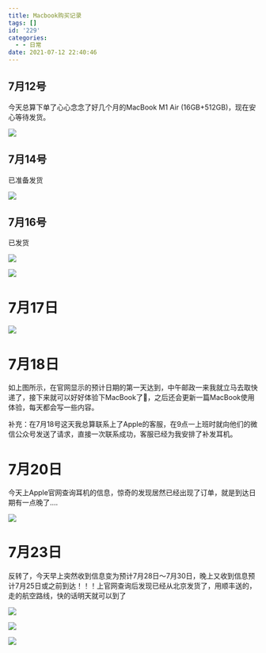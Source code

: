 ```yaml
---
title: Macbook购买记录
tags: []
id: '229'
categories:
  - - 日常
date: 2021-07-12 22:40:46
---
```


## 7月12号

今天总算下单了心心念念了好几个月的MacBook M1 Air (16GB+512GB)，现在安心等待发货。

![](https://cdn.jsdelivr.net/gh/a08332424/blog/article/20210712223806.png)

## 7月14号

已准备发货

![](https://cdn.jsdelivr.net/gh/a08332424/blog/article/20210714120553.png)

## 7月16号

已发货

![](https://cdn.jsdelivr.net/gh/a08332424/blog/article/20210716132029.png)

![](https://cdn.jsdelivr.net/gh/a08332424/blog/article/20210716132126.png)

# 7月17日

![](https://cdn.jsdelivr.net/gh/ntgoaywh/picgo/img/20210721174812.png)

# 7月18日

如上图所示，在官网显示的预计日期的第一天达到，中午邮政一来我就立马去取快递了，接下来就可以好好体验下MacBook了🥳，之后还会更新一篇MacBook使用体验，每天都会写一些内容。

补充：在7月18号这天我总算联系上了Apple的客服，在9点一上班时就向他们的微信公众号发送了请求，直接一次联系成功，客服已经为我安排了补发耳机。

# 7月20日

今天上Apple官网查询耳机的信息，惊奇的发现居然已经出现了订单，就是到达日期有一点晚了....

![](https://cdn.jsdelivr.net/gh/ntgoaywh/picgo/img/20210721175244.png)

# 7月23日

反转了，今天早上突然收到信息变为预计7月28日～7月30日，晚上又收到信息预计7月25日或之前到达！！！上官网查询后发现已经从北京发货了，用顺丰送的，走的航空路线，快的话明天就可以到了

![](https://cdn.jsdelivr.net/gh/ntgoaywh/picgo/img/20210723235303.png)

![](https://cdn.jsdelivr.net/gh/ntgoaywh/picgo/img/20210723235412.png)

![](https://blog.jkfff.com/wp-content/uploads/2021/07/image-1-1024x654.png)